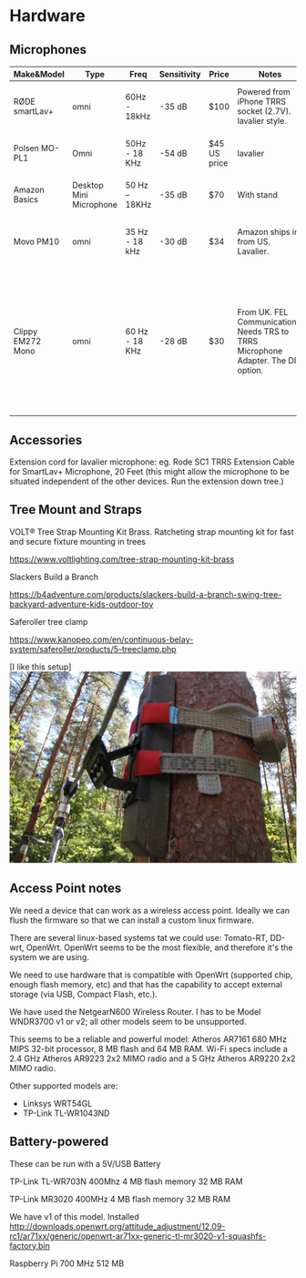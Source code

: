 # Hardware


## Microphones



| Make&Model	    |	Type |		Freq            	|	Sensitivity		|	Price	|	Notes | Comments |
| -----------    |------   |--------        |--------------|-------|-------|----------|
|	RØDE smartLav+	| omni    |	60Hz - 18kHz	  | -35 dB	      | $100	| Powered from iPhone TRRS socket (2.7V). lavalier style.| The Borneo guys use the RODE. Gets well rated in reviews.| 
|	Polsen MO-PL1	 | Omni    | 	50Hz - 18 KHz	| -54 dB 	     | $45	US price | lavalier| Cheap, but doesn't rate great on sensitivity.|
|	Amazon Basics  | Desktop Mini Microphone	 | 50 Hz – 18KHz| -35 dB	| $70	| With stand| Built for podcasting but gets good reviews. |
|	Movo PM10      | 	omni	  | 35 Hz - 18 kHz	| -30 dB 	     | $34| 	Amazon ships in from US. Lavalier.| Cheap and good sensitivity. Ships from US Amazon.|
|	Clippy EM272 Mono	| omni	|60 Hz - 18 KHz	 | -28 dB	      | $30	| From UK. FEL Communications. Needs TRS to TRRS Microphone Adapter. The DIY option.| This is the DIY option. Highly recommended by guys doing natural history recordings. Maybe down the line when we need a number of cheap but excellent microphones we go this route.|


## Accessories


 Extension cord for lavalier microphone:  eg. Rode SC1 TRRS Extension Cable for SmartLav+ Microphone, 20 Feet 
 (this might allow the microphone to be situated independent of the other devices. Run the extension down tree.)
 
 
 
## Tree Mount and Straps
 
 VOLT® Tree Strap Mounting Kit Brass. Ratcheting strap mounting kit for fast and secure fixture mounting in trees
 
https://www.voltlighting.com/tree-strap-mounting-kit-brass

Slackers Build a Branch

 https://b4adventure.com/products/slackers-build-a-branch-swing-tree-backyard-adventure-kids-outdoor-toy
 
Saferoller tree clamp

https://www.kanopeo.com/en/continuous-belay-system/saferoller/products/5-treeclamp.php

[I like this setup]
![Saferoller tree clamp](images/saferoller-tree-clamp.jpg)

## Access Point notes

We need a device that can work as a wireless access point. Ideally we can flush
the firmware so that we can install a custom linux firmware.

There are several linux-based systems tat we could use: Tomato-RT, DD-wrt,
OpenWrt. OpenWrt seems to be the most flexible, and therefore it's the system
we are using.

We need to use hardware that is compatible with OpenWrt (supported chip, enough
flash memory, etc) and that has the capability to accept external storage (via
USB, Compact Flash, etc.).

We have used the NetgearN600 Wireless Router. I has to be Model WNDR3700 v1 or
v2; all other models seem to be unsupported.

This seems to be a reliable and powerful model: Atheros AR7161 680 MHz MIPS
32-bit processor, 8 MB flash and 64 MB RAM. Wi-Fi specs include a 2.4 GHz
Atheros AR9223 2x2 MIMO radio and a 5 GHz Atheros AR9220 2x2 MIMO radio.

Other supported models are:
 * Linksys WRT54GL
 * TP-Link TL-WR1043ND


## Battery-powered

These can be run with a 5V/USB Battery

TP-Link TL-WR703N
400Mhz
4 MB flash memory
32 MB RAM


TP-Link MR3020
400MHz
4 MB flash memory
32 MB RAM

We have v1 of this model. Installed
http://downloads.openwrt.org/attitude_adjustment/12.09-rc1/ar71xx/generic/openwrt-ar71xx-generic-tl-mr3020-v1-squashfs-factory.bin



Raspberry Pi
700 MHz
512 MB

